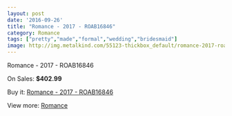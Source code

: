 ```yaml
---
layout: post
date: '2016-09-26'
title: "Romance - 2017 - ROAB16846"
category: Romance
tags: ["pretty","made","formal","wedding","bridesmaid"]
image: http://img.metalkind.com/55123-thickbox_default/romance-2017-roab16846.jpg
---
```

Romance - 2017 - ROAB16846

On Sales: **$402.99**
<a href="https://www.metalkind.com/en/romance/15130-romance-2017-roab16846.html"><amp-img layout="responsive" width="600" height="600" src="//img.metalkind.com/55123-thickbox_default/romance-2017-roab16846.jpg" alt="Romance - 2017 - ROAB16846 0" /></a>
<a href="https://www.metalkind.com/en/romance/15130-romance-2017-roab16846.html"><amp-img layout="responsive" width="600" height="600" src="//img.metalkind.com/55124-thickbox_default/romance-2017-roab16846.jpg" alt="Romance - 2017 - ROAB16846 1" /></a>
<a href="https://www.metalkind.com/en/romance/15130-romance-2017-roab16846.html"><amp-img layout="responsive" width="600" height="600" src="//img.metalkind.com/55125-thickbox_default/romance-2017-roab16846.jpg" alt="Romance - 2017 - ROAB16846 2" /></a>
<a href="https://www.metalkind.com/en/romance/15130-romance-2017-roab16846.html"><amp-img layout="responsive" width="600" height="600" src="//img.metalkind.com/55126-thickbox_default/romance-2017-roab16846.jpg" alt="Romance - 2017 - ROAB16846 3" /></a>
<a href="https://www.metalkind.com/en/romance/15130-romance-2017-roab16846.html"><amp-img layout="responsive" width="600" height="600" src="//img.metalkind.com/55127-thickbox_default/romance-2017-roab16846.jpg" alt="Romance - 2017 - ROAB16846 4" /></a>

Buy it: [Romance - 2017 - ROAB16846](https://www.metalkind.com/en/romance/15130-romance-2017-roab16846.html "Romance - 2017 - ROAB16846")

View more: [Romance](https://www.metalkind.com/en/108-romance "Romance")